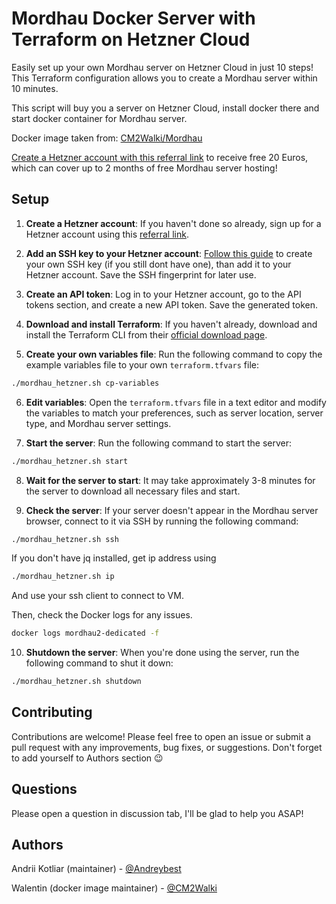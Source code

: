 # Mordhau Docker Server with Terraform on Hetzner Cloud

Easily set up your own Mordhau server on Hetzner Cloud in just 10 steps! This Terraform configuration allows you to create a Mordhau server within 10 minutes.

This script will buy you a server on Hetzner Cloud, install docker there and start docker container for Mordhau server.

Docker image taken from: [CM2Walki/Mordhau](https://github.com/CM2Walki/Mordhau)

[Create a Hetzner account with this referral link](https://hetzner.cloud/?ref=LuxOtOncziy9) to receive free 20 Euros, which can cover up to 2 months of free Mordhau server hosting!

## Setup

1. **Create a Hetzner account**: If you haven't done so already, sign up for a Hetzner account using this [referral link](https://hetzner.cloud/?ref=LuxOtOncziy9).

2. **Add an SSH key to your Hetzner account**: [Follow this guide](https://docs.github.com/en/authentication/connecting-to-github-with-ssh/generating-a-new-ssh-key-and-adding-it-to-the-ssh-agent) to create your own SSH key (if you still dont have one), than add it to your Hetzner account. Save the SSH fingerprint for later use.

3. **Create an API token**: Log in to your Hetzner account, go to the API tokens section, and create a new API token. Save the generated token.

4. **Download and install Terraform**: If you haven't already, download and install the Terraform CLI from their [official download page](https://www.terraform.io/downloads.html).

5. **Create your own variables file**: Run the following command to copy the example variables file to your own `terraform.tfvars` file:

```sh
./mordhau_hetzner.sh cp-variables
```

6. **Edit variables**: Open the `terraform.tfvars` file in a text editor and modify the variables to match your preferences, such as server location, server type, and Mordhau server settings.

7. **Start the server**: Run the following command to start the server:

```sh
./mordhau_hetzner.sh start
```

8. **Wait for the server to start**: It may take approximately 3-8 minutes for the server to download all necessary files and start.

9. **Check the server**: If your server doesn't appear in the Mordhau server browser, connect to it via SSH by running the following command:

```sh
./mordhau_hetzner.sh ssh
```

If you don't have jq installed, get ip address using

```sh
./mordhau_hetzner.sh ip
```

And use your ssh client to connect to VM.

Then, check the Docker logs for any issues.

```sh
docker logs mordhau2-dedicated -f
```

10. **Shutdown the server**: When you're done using the server, run the following command to shut it down:

```sh
./mordhau_hetzner.sh shutdown
```

## Contributing

Contributions are welcome! Please feel free to open an issue or submit a pull request with any improvements, bug fixes, or suggestions.
Don't forget to add yourself to Authors section 😉

## Questions

Please open a question in discussion tab, I'll be glad to help you ASAP!

## Authors

Andrii Kotliar (maintainer) - [@Andreybest](https://github.com/Andreybest)

Walentin (docker image maintainer) - [@CM2Walki](https://github.com/CM2Walki)
